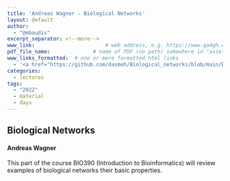 ```yaml
---
title: 'Andreas Wagner - Biological Networks'
layout: default
author:
  - "@mbaudis"
excerpt_separator: <!--more-->
www_link: 						# web address, e.g. https://www.ga4gh.org; auto-linked
pdf_file_name: 				# name of PDF (no path) somewhere in "assets"; auto-linked
www_links_formatted:  # one or more formatted html links
  - '<a href="https://github.com/dasmeh/Biological_networks/blob/main/Bio390_Pouria_Dasmeh.pdf">[Slides]</a> (Pouria Dasmeh; PDF)'
categories:
  - lectures
tags:
  - "2022"
  - material
  - days
---
```


## Biological Networks
#### Andreas Wagner

This part of the course BIO390 (Introduction to Bioinformatics) will review examples of biological networks their basic properties. 

<!--more-->



